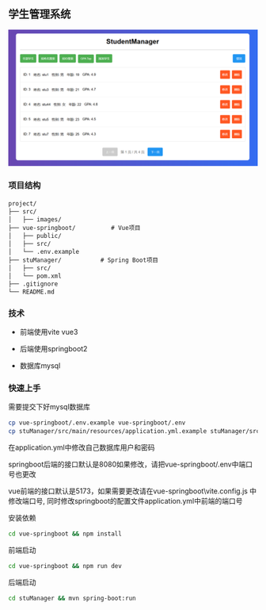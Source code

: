 ## 学生管理系统

![展示图片](https://github.com/Masttf/stuManager/blob/master/src/images/image.png)

### 项目结构

```
project/
├── src/
│   ├── images/	
├── vue-springboot/          # Vue项目
│   ├── public/
│   ├── src/
│   └── .env.example
├── stuManager/           # Spring Boot项目
│   ├── src/
│   └── pom.xml
├── .gitignore
└── README.md
```

### 技术

- 前端使用vite vue3

- 后端使用springboot2

- 数据库mysql

### 快速上手

需要提交下好mysql数据库

```bash
cp vue-springboot/.env.example vue-springboot/.env
cp stuManager/src/main/resources/application.yml.example stuManager/src/main/resources/application.yml
```

在application.yml中修改自己数据库用户和密码

springboot后端的接口默认是8080如果修改，请把vue-springboot/.env中端口号也更改

vue前端的接口默认是5173，如果需要更改请在vue-springboot\vite.config.js 中修改端口号,  同时修改springboot的配置文件application.yml中前端的端口号



安装依赖

```bash
cd vue-springboot && npm install
```

前端启动

```bash
cd vue-springboot && npm run dev
```

后端启动

```bash
cd stuManager && mvn spring-boot:run
```

